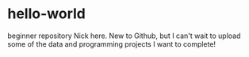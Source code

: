 # hello-world
beginner repository
Nick here. New to Github, but I can't wait to upload some of the data and programming projects I want to complete!
